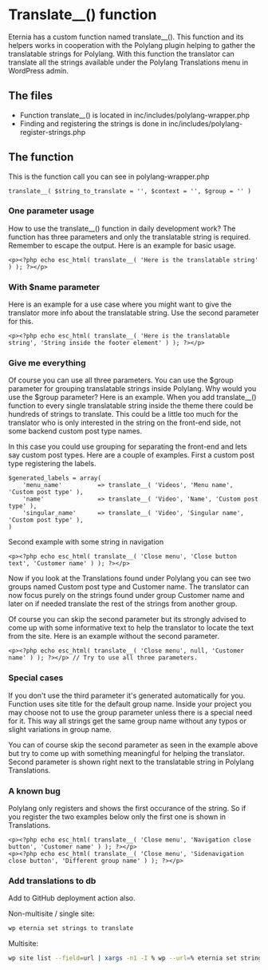 # Translate\_\_() function

Eternia has a custom function named translate\_\_(). This function and its helpers works in cooperation with the Polylang plugin helping to gather the translatable strings for Polylang. With this function the translator can translate all the strings available under the Polylang Translations menu in WordPress admin.

## The files

- Function translate\_\_() is located in inc/includes/polylang-wrapper.php
- Finding and registering the strings is done in inc/includes/polylang-register-strings.php

## The function

This is the function call you can see in polylang-wrapper.php

`translate__( $string_to_translate = '', $context = '', $group = '' )`

### One parameter usage

How to use the translate\_\_() function in daily development work? The function has three parameters and only the translatable string is required. Remember to escape the output. Here is an example for basic usage.

`<p><?php echo esc_html( translate__( 'Here is the translatable string' ) ); ?></p>`

### With $name parameter

Here is an example for a use case where you might want to give the translator more info about the translatable string. Use the second parameter for this.

`<p><?php echo esc_html( translate__( 'Here is the translatable string', 'String inside the footer element' ) ); ?></p>`

### Give me everything

Of course you can use all three parameters. You can use the $group parameter for grouping translatable strings inside Polylang. Why would you use the $group parameter? Here is an example. When you add translate\_\_() function to every single translatable string inside the theme there could be hundreds of strings to translate. This could be a little too much for the translator who is only interested in the string on the front-end side, not some backend custom post type names.

In this case you could use grouping for separating the front-end and lets say custom post types. Here are a couple of examples. First a custom post type registering the labels.

```
$generated_labels = array(
	'menu_name'          => translate__( 'Videos', 'Menu name', 'Custom post type' ),
	'name'               => translate__( 'Video', 'Name', 'Custom post type' ),
	'singular_name'      => translate__( 'Video', 'Singular name', 'Custom post type' ),
)
```

Second example with some string in navigation

`<p><?php echo esc_html( translate__( 'Close menu', 'Close button text', 'Customer name' ) ); ?></p>`

Now if you look at the Translations found under Polylang you can see two groups named Custom post type and Customer name. The translator can now focus purely on the strings found under group Customer name and later on if needed translate the rest of the strings from another group.

Of course you can skip the second parameter but its strongly advised to come up with some informative text to help the translator to locate the text from the site. Here is an example without the second parameter.

`<p><?php echo esc_html( translate__( 'Close menu', null, 'Customer name' ) ); ?></p> // Try to use all three parameters.`

### Special cases

If you don't use the third parameter it's generated automatically for you. Function uses site title for the default group name. Inside your project you may choose not to use the group parameter unless there is a special need for it. This way all strings get the same group name without any typos or slight variations in group name.

You can of course skip the second parameter as seen in the example above but try to come up with something meaningful for helping the translator. Second parameter is shown right next to the translatable string in Polylang Translations.

### A known bug

Polylang only registers and shows the first occurance of the string. So if you register the two examples below only the first one is shown in Translations.

```
<p><?php echo esc_html( translate__( 'Close menu', 'Navigation close button', 'Customer name' ) ); ?></p>
<p><?php echo esc_html( translate__( 'Close menu', 'Sidenavigation close button', 'Different group name' ) ); ?></p>
```

### Add translations to db

Add to GitHub deployment action also.

Non-multisite / single site:

```sh
wp eternia set strings to translate
```

Multisite:

```sh
wp site list --field=url | xargs -n1 -I % wp --url=% eternia set strings to translate
```
